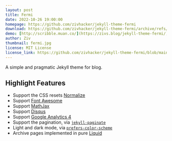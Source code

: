 ```yaml
---
layout: post
title: Fermi
date: 2022-10-26 19:00:00
homepage: https://github.com/zivhacker/jekyll-theme-fermi
download: https://github.com/zivhacker/jekyll-theme-fermi/archive/refs/heads/main.zip
demo: [http://scribble.muan.co/](https://zivs.blog/jekyll-theme-fermi/)
author: Ziv
thumbnail: fermi.jpg
license: MIT License
license_link: https://github.com/zivhacker/jekyll-theme-fermi/blob/main/LICENSE.txt
---
```


A simple and pragmatic Jekyll theme for blog.

## Highlight Features

- Support the CSS resets [Normalize](https://github.com/necolas/normalize.css)
- Support [Font Awesome](https://fontawesome.com/)
- Support [MathJax](https://www.mathjax.org/)
- Support [Disqus](https://disqus.com/)
- Support [Google Analytics 4](https://analytics.google.com/analytics/web/)
- Support the pagination, via [`jekyll-paginate`](https://github.com/jekyll/jekyll-paginate)
- Light and dark mode, via [`prefers-color-scheme`](https://web.dev/prefers-color-scheme/)
- Archive pages implemented in pure [Liquid](https://shopify.github.io/liquid/)
